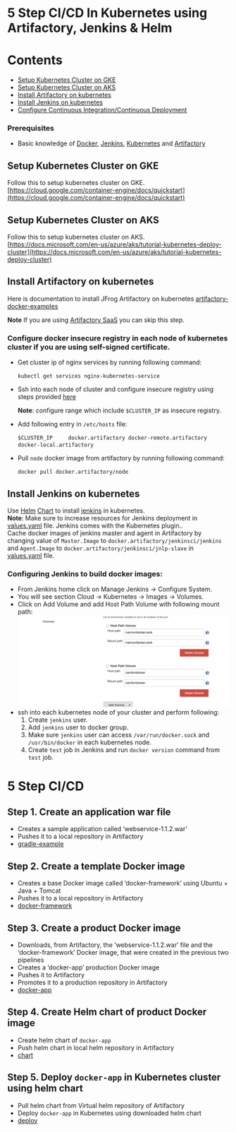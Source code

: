 # 5 Step CI/CD In Kubernetes using Artifactory, Jenkins & Helm

# Contents

- [Setup Kubernetes Cluster on GKE](#setup-kubernetes-cluster-on-gke)
- [Setup Kubernetes Cluster on AKS](#setup-kubernetes-cluster-on-aks)
- [Install Artifactory on kubernetes](#install-artifactory-on-kubernetes)
- [Install Jenkins on kubernetes](#install-jenkins-on-kubernetes)
- [Configure Continuous Integration/Continuous Deployment](#5-step-cicd)


### Prerequisites
* Basic knowledge of [Docker](https://www.docker.com/), [Jenkins](https://jenkins.io/), [Kubernetes](https://kubernetes.io/) and [Artifactory](https://www.jfrog.com/artifactory/)

## Setup Kubernetes Cluster on GKE
Follow this to setup kubernetes cluster on GKE. [https://cloud.google.com/container-engine/docs/quickstart](https://cloud.google.com/container-engine/docs/quickstart)

## Setup Kubernetes Cluster on AKS
Follow this to setup kubernetes cluster on AKS. [https://docs.microsoft.com/en-us/azure/aks/tutorial-kubernetes-deploy-cluster](https://docs.microsoft.com/en-us/azure/aks/tutorial-kubernetes-deploy-cluster)

## Install Artifactory on kubernetes
Here is documentation to install JFrog Artifactory on kubernetes [artifactory-docker-examples](https://github.com/JFrogDev/artifactory-docker-examples/tree/master/kubernetes)<br>

<b>Note</b> If you are using [Artifactory SaaS](https://www.jfrog.com/artifactory/free-trial/#Cloud) you can skip this step. 

### Configure docker insecure registry in each node of kubernetes cluster if you are using self-signed certificate.

*   Get cluster ip  of nginx services by running following command:
    ```
    kubectl get services nginx-kubernetes-service
    ```
*   Ssh into each node of cluster and configure insecure registry using steps provided [here](https://docs.docker.com/registry/insecure/)

    <b>Note</b>: configure range which include `$CLUSTER_IP` as insecure registry.
    
*   Add following entry in `/etc/hosts` file:
    ```
    $CLUSTER_IP     docker.artifactory docker-remote.artifactory docker-local.artifactory
    ```
*   Pull `node` docker image from artifactory by running following command:
    ``` 
    docker pull docker.artifactory/node
    ```

## Install Jenkins on kubernetes

Use [Helm](https://github.com/kubernetes/helm) [Chart](https://github.com/kubernetes/charts) to install [jenkins](https://github.com/kubernetes/charts/tree/master/stable/jenkins) in kubernetes. <br>
<b>Note</b>: Make sure to increase resources for Jenkins deployment in [values.yaml](https://github.com/kubernetes/charts/blob/master/stable/jenkins/values.yaml) file. Jenkins comes with the Kubernetes plugin..<br>
Cache docker images of jenkins master and agent in Artifactory by changing value of `Master.Image` to `docker.artifactory/jenkinsci/jenkins` and `Agent.Image` to `docker.artifactory/jenkinsci/jnlp-slave` in [values.yaml](https://github.com/kubernetes/charts/blob/master/stable/jenkins/values.yaml) file.


### Configuring Jenkins to build docker images:

* From Jenkins home click on Manage Jenkins -> 	Configure System.
* You will see section Cloud -> Kubernetes -> Images -> Volumes.
* Click on Add Volume and add Host Path Volume with following mount path:
  ![configure_docker](images/configure_docker.png)
* ssh into each kubernetes node of your cluster and perform following:
  1. Create `jenkins` user.
  2. Add `jenkins` user to docker group.
  3. Make sure `jenkins` user can access `/var/run/docker.sock` and  `/usr/bin/docker` in each kubernetes node.
  4. Create `test` job in Jenkins and run `docker version` command from `test` job. 

# 5 Step CI/CD
  
## Step 1. Create an application war file
* Creates a sample application called ‘webservice-1.1.2.war’
* Pushes it to a local repository in Artifactory
* [gradle-example](/gradle-example)

## Step 2. Create a template Docker image
* Creates a base Docker image called ‘docker-framework’ using Ubuntu + Java + Tomcat
* Pushes it to a local repository in Artifactory
* [docker-framework](/docker-framework)

## Step 3. Create a product Docker image
* Downloads, from Artifactory, the ‘webservice-1.1.2.war’ file and the ‘docker-framework’ Docker image, that were created in the previous two pipelines
* Creates a ‘docker-app’ production Docker image
* Pushes it to Artifactory
* Promotes it to a production repository in Artifactory
* [docker-app](/docker-app)

## Step 4. Create Helm chart of product Docker image
* Create helm chart of `docker-app`
* Push helm chart in local helm repository in Artifactory
* [chart](/docker-app-chart)

## Step 5. Deploy `docker-app` in Kubernetes cluster using helm chart
* Pull helm chart from Virtual helm repository of Artifactory
* Deploy `docker-app` in Kubernetes using downloaded helm chart
* [deploy](/deploy)